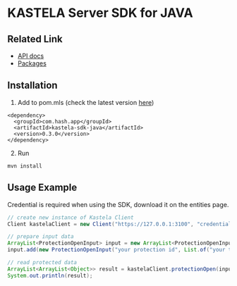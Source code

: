 # KASTELA Server SDK for JAVA

## Related Link

- [API docs](https://kastela-sdp.github.io/kastela-sdk-java/com/hash/app/package-summary.html)
- [Packages](https://github.com/kastela-sdp/kastela-sdk-java/packages/1809462)

## Installation
1. Add to pom.mls (check the latest version [here](https://github.com/kastela-sdp/kastela-sdk-java/packages/1809462))
```
<dependency>
  <groupId>com.hash.app</groupId>
  <artifactId>kastela-sdk-java</artifactId>
  <version>0.3.0</version> 
</dependency>
```
2. Run
```
mvn install
```
## Usage Example
Credential is required when using the SDK, download it on the entities page.

``` java
// create new instance of Kastela Client
Client kastelaClient = new Client("https://127.0.0.1:3100", "credentials/client.crt", "credentials/client.key", "credentials/ca.crt");

// prepare input data
ArrayList<ProtectionOpenInput> input = new ArrayList<ProtectionOpenInput>();
input.add(new ProtectionOpenInput("your protection id", List.of("your token here", "token2").toArray()));

// read protected data
ArrayList<ArrayList<Object>> result = kastelaClient.protectionOpen(input);
System.out.println(result); 
```